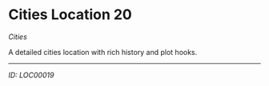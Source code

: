 # Cities Location 20

*Cities*

A detailed cities location with rich history and plot hooks.

---
*ID: LOC00019*
